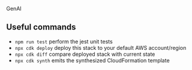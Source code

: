  GenAI

## Useful commands

* `npm run test`         perform the jest unit tests
* `npx cdk deploy`       deploy this stack to your default AWS account/region
* `npx cdk diff`         compare deployed stack with current state
* `npx cdk synth`        emits the synthesized CloudFormation template
